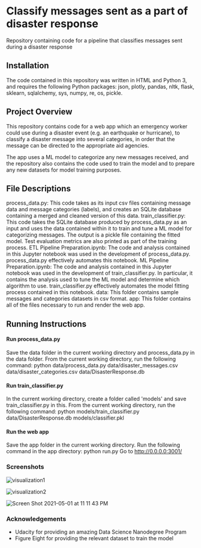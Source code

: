 # Classify messages sent as a part of disaster response
Repository containing code for a pipeline that classifies messages sent during a disaster response

## Installation

The code contained in this repository was written in HTML and Python 3, and requires the following Python packages: json, plotly, pandas, nltk, flask, sklearn, sqlalchemy, sys, numpy, re, os, pickle.

## Project Overview
This repository contains code for a web app which an emergency worker could use during a disaster event (e.g. an earthquake or hurricane), to classify a disaster message into several categories, in order that the message can be directed to the appropriate aid agencies.

The app uses a ML model to categorize any new messages received, and the repository also contains the code used to train the model and to prepare any new datasets for model training purposes.

## File Descriptions

process_data.py: This code takes as its input csv files containing message data and message categories (labels), and creates an SQLite database containing a merged and cleaned version of this data.
train_classifier.py: This code takes the SQLite database produced by process_data.py as an input and uses the data contained within it to train and tune a ML model for categorizing messages. The output is a pickle file containing the fitted model. Test evaluation metrics are also printed as part of the training process.
ETL Pipeline Preparation.ipynb: The code and analysis contained in this Jupyter notebook was used in the development of process_data.py. process_data.py effectively automates this notebook.
ML Pipeline Preparation.ipynb: The code and analysis contained in this Jupyter notebook was used in the development of train_classifier.py. In particular, it contains the analysis used to tune the ML model and determine which algorithm to use. train_classifier.py effectively automates the model fitting process contained in this notebook.
data: This folder contains sample messages and categories datasets in csv format.
app: This folder contains all of the files necessary to run and render the web app.

## Running Instructions

#### Run process_data.py
Save the data folder in the current working directory and process_data.py in the data folder.
From the current working directory, run the following command: python data/process_data.py data/disaster_messages.csv data/disaster_categories.csv data/DisasterResponse.db

#### Run train_classifier.py
In the current working directory, create a folder called 'models' and save train_classifier.py in this.
From the current working directory, run the following command: python models/train_classifier.py data/DisasterResponse.db models/classifier.pkl

#### Run the web app
Save the app folder in the current working directory.
Run the following command in the app directory: python run.py
Go to http://0.0.0.0:3001/

### Screenshots

![visualization1](https://user-images.githubusercontent.com/10462415/116804179-9636e980-aad1-11eb-893e-4c07819ab95b.png)

![visualization2](https://user-images.githubusercontent.com/10462415/116804271-5d4b4480-aad2-11eb-95a5-3b5874c86df1.png)

![Screen Shot 2021-05-01 at 11 11 43 PM](https://user-images.githubusercontent.com/10462415/116804344-db0f5000-aad2-11eb-8f86-d7bc7c4dd90c.png)

### Acknowledgements

- Udacity for providing an amazing Data Science Nanodegree Program
- Figure Eight for providing the relevant dataset to train the model

